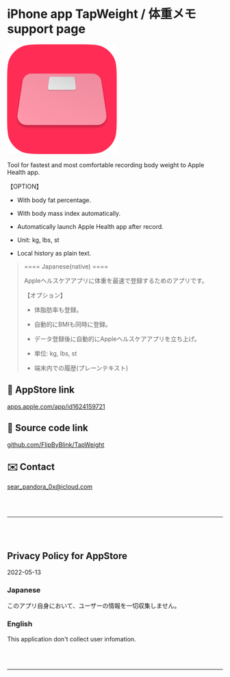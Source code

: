 # iPhone app TapWeight / 体重メモ support page


![](TapWeight/Assets.xcassets/LaunchIcon.imageset/rounded_LogWeightIcon256.png)


Tool for fastest and most comfortable recording body weight to Apple Health app.

【OPTION】

- With body fat percentage.

- With body mass index automatically.

- Automatically launch Apple Health app after record.

- Unit: kg, lbs, st

- Local history as plain text.


> ==== Japanese(native) ====
>
> Appleヘルスケアアプリに体重を最速で登録するためのアプリです。
>
> 【オプション】
>
> - 体脂肪率も登録。
>
> - 自動的にBMIも同時に登録。
>
> - データ登録後に自動的にAppleヘルスケアアプリを立ち上げ。
>
> - 単位: kg, lbs, st
>
> - 端末内での履歴(プレーンテキスト)


## 🔗 AppStore link

[apps.apple.com/app/id1624159721](https://apps.apple.com/app/id1624159721)


## 🧰 Source code link

[github.com/FlipByBlink/TapWeight](https://github.com/FlipByBlink/TapWeight)


## ✉️ Contact

sear_pandora_0x@icloud.com




<br>

<br>

------

<br>

<br>


## Privacy Policy for AppStore

2022-05-13


### Japanese

このアプリ自身において、ユーザーの情報を一切収集しません。


### English

This application don't collect user infomation.


<br>

<br>

------

<br>

<br>
